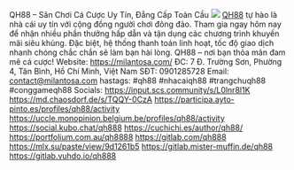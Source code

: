 QH88 – Sân Chơi Cá Cược Uy Tín, Đẳng Cấp Toàn Cầu
![](https://hedgedoc.digillab.uni-augsburg.de/uploads/9b2b3fa3-c747-4e9a-be2c-136e04581ac3.png)
[QH88](https://milantosa.com/) tự hào là nhà cái uy tín với cộng đồng người chơi đông đảo. Tham gia ngay hôm nay để nhận nhiều phần thưởng hấp dẫn và tận dụng các chương trình khuyến mãi siêu khủng. Đặc biệt, hệ thống thanh toán linh hoạt, tốc độ giao dịch nhanh chóng chắc chắn sẽ làm bạn hài lòng. QH88 – nơi bạn thỏa mãn đam mê cá cược!
Website: https://milantosa.com/ 
ĐC:        7 Đ. Trường Sơn, Phường 4, Tân Bình, Hồ Chí Minh, Việt Nam
SĐT:      0901285728
Email:    contact@milantosa.com
hastags: #qh88 #nhacaiqh88 #trangchuqh88 #conggameqh88
Socials:
https://input.scs.community/s/L0lnr8l1K
https://md.chaosdorf.de/s/TQQY-0CzA
https://participa.ayto-pinto.es/profiles/qh88/activity
https://uccle.monopinion.belgium.be/profiles/qh88/activity
https://social.kubo.chat/qh888
https://cuchichi.es/author/qh88/
https://portfolium.com.au/qh8888
https://gitlab.com/qh888
https://mlx.su/paste/view/9d1261b5
https://gitlab.mister-muffin.de/qh88
https://gitlab.vuhdo.io/qh888